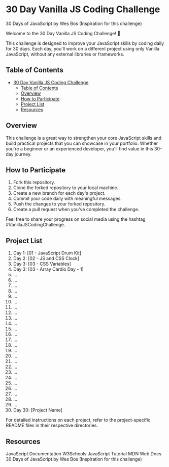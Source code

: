 ﻿# 30 Day Vanilla JS Coding Challenge

30 Days of JavaScript by Wes Bos (Inspiration for this challenge)

Welcome to the 30 Day Vanilla JS Coding Challenge! 🚀

This challenge is designed to improve your JavaScript skills by coding daily for 30 days. Each day, you'll work on a different project using only Vanilla JavaScript, without any external libraries or frameworks.

## Table of Contents

-   [30 Day Vanilla JS Coding Challenge](#30-day-vanilla-js-coding-challenge)
    -   [Table of Contents](#table-of-contents)
    -   [Overview](#overview)
    -   [How to Participate](#how-to-participate)
    -   [Project List](#project-list)
    -   [Resources](#resources)

## Overview

This challenge is a great way to strengthen your core JavaScript skills and build practical projects that you can showcase in your portfolio. Whether you're a beginner or an experienced developer, you'll find value in this 30-day journey.

## How to Participate

1. Fork this repository.
2. Clone the forked repository to your local machine.
3. Create a new branch for each day's project.
4. Commit your code daily with meaningful messages.
5. Push the changes to your forked repository.
6. Create a pull request when you've completed the challenge.

Feel free to share your progress on social media using the hashtag #VanillaJSCodingChallenge.

## Project List

1. Day 1: [01 - JavaScript Drum Kit]
2. Day 2: [02 - JS and CSS Clock]
3. Day 3: [03 - CSS Variables]
4. Day 3: [03 - Array Cardio Day - 1]
5. ...
6. ...
7. ...
8. ...
9. ...
10. ...
11. ...
12. ...
13. ...
14. ...
15. ...
16. ...
17. ...
18. ...
19. ...
20. ...
21. ...
22. ...
23. ...
24. ...
25. ...
26. ...
27. ...
28. ...
29. ...
30. Day 30: [Project Name]

For detailed instructions on each project, refer to the project-specific README files in their respective directories.

## Resources

JavaScript Documentation
W3Schools JavaScript Tutorial
MDN Web Docs
30 Days of JavaScript by Wes Bos (Inspiration for this challenge)
